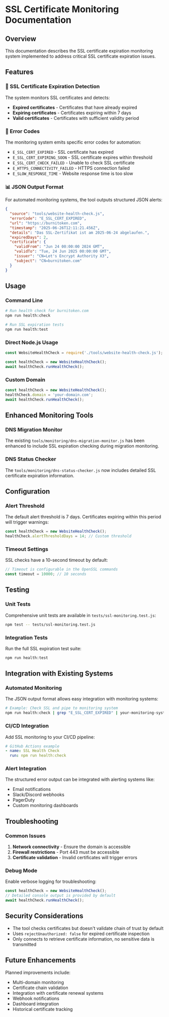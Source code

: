 # SSL Certificate Monitoring Documentation

## Overview

This documentation describes the SSL certificate expiration monitoring system implemented to address critical SSL certificate expiration issues.

## Features

### 🔐 SSL Certificate Expiration Detection

The system monitors SSL certificates and detects:

- **Expired certificates** - Certificates that have already expired
- **Expiring certificates** - Certificates expiring within 7 days
- **Valid certificates** - Certificates with sufficient validity period

### 🚨 Error Codes

The monitoring system emits specific error codes for automation:

- `E_SSL_CERT_EXPIRED` - SSL certificate has expired
- `E_SSL_CERT_EXPIRING_SOON` - SSL certificate expires within threshold
- `E_SSL_CERT_CHECK_FAILED` - Unable to check SSL certificate
- `E_HTTPS_CONNECTIVITY_FAILED` - HTTPS connection failed
- `E_SLOW_RESPONSE_TIME` - Website response time is too slow

### 📊 JSON Output Format

For automated monitoring systems, the tool outputs structured JSON alerts:

```json
{
  "source": "tools/website-health-check.js",
  "errorCode": "E_SSL_CERT_EXPIRED",
  "url": "https://burnitoken.com",
  "timestamp": "2025-06-26T12:11:21.456Z",
  "details": "Das SSL-Zertifikat ist am 2025-06-24 abgelaufen.",
  "expiredDays": 2,
  "certificate": {
    "validFrom": "Jun 24 00:00:00 2024 GMT",
    "validTo": "Tue, 24 Jun 2025 00:00:00 GMT",
    "issuer": "CN=Let's Encrypt Authority X3",
    "subject": "CN=burnitoken.com"
  }
}
```

## Usage

### Command Line

```bash
# Run health check for burnitoken.com
npm run health:check

# Run SSL expiration tests
npm run health:test
```

### Direct Node.js Usage

```javascript
const WebsiteHealthCheck = require('./tools/website-health-check.js');

const healthCheck = new WebsiteHealthCheck();
await healthCheck.runHealthCheck();
```

### Custom Domain

```javascript
const healthCheck = new WebsiteHealthCheck();
healthCheck.domain = 'your-domain.com';
await healthCheck.runHealthCheck();
```

## Enhanced Monitoring Tools

### DNS Migration Monitor

The existing `tools/monitoring/dns-migration-monitor.js` has been enhanced to include SSL expiration checking during migration monitoring.

### DNS Status Checker

The `tools/monitoring/dns-status-checker.js` now includes detailed SSL certificate expiration information.

## Configuration

### Alert Threshold

The default alert threshold is 7 days. Certificates expiring within this period will trigger warnings:

```javascript
const healthCheck = new WebsiteHealthCheck();
healthCheck.alertThresholdDays = 14; // Custom threshold
```

### Timeout Settings

SSL checks have a 10-second timeout by default:

```javascript
// Timeout is configurable in the OpenSSL commands
const timeout = 10000; // 10 seconds
```

## Testing

### Unit Tests

Comprehensive unit tests are available in `tests/ssl-monitoring.test.js`:

```bash
npm test -- tests/ssl-monitoring.test.js
```

### Integration Tests

Run the full SSL expiration test suite:

```bash
npm run health:test
```

## Integration with Existing Systems

### Automated Monitoring

The JSON output format allows easy integration with monitoring systems:

```bash
# Example: Check SSL and pipe to monitoring system
npm run health:check | grep "E_SSL_CERT_EXPIRED" | your-monitoring-system
```

### CI/CD Integration

Add SSL monitoring to your CI/CD pipeline:

```yaml
# GitHub Actions example
- name: SSL Health Check
  run: npm run health:check
```

### Alert Integration

The structured error output can be integrated with alerting systems like:

- Email notifications
- Slack/Discord webhooks
- PagerDuty
- Custom monitoring dashboards

## Troubleshooting

### Common Issues

1. **Network connectivity** - Ensure the domain is accessible
2. **Firewall restrictions** - Port 443 must be accessible
3. **Certificate validation** - Invalid certificates will trigger errors

### Debug Mode

Enable verbose logging for troubleshooting:

```javascript
const healthCheck = new WebsiteHealthCheck();
// Detailed console output is provided by default
await healthCheck.runHealthCheck();
```

## Security Considerations

- The tool checks certificates but doesn't validate chain of trust by default
- Uses `rejectUnauthorized: false` for expired certificate inspection
- Only connects to retrieve certificate information, no sensitive data is transmitted

## Future Enhancements

Planned improvements include:

- Multi-domain monitoring
- Certificate chain validation
- Integration with certificate renewal systems
- Webhook notifications
- Dashboard integration
- Historical certificate tracking